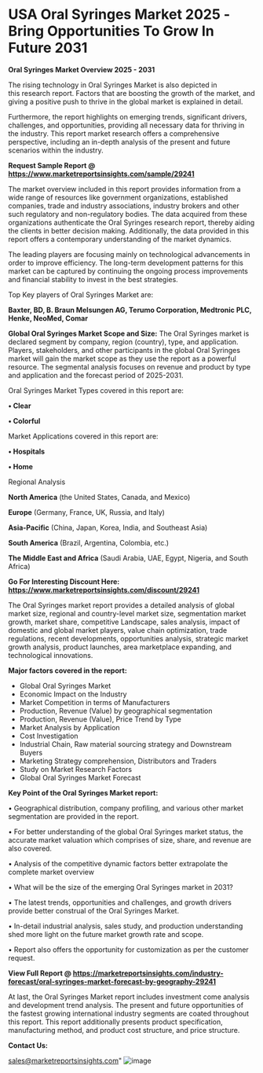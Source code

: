# USA Oral Syringes Market 2025 -Bring Opportunities To Grow In Future 2031

<Strong> Oral Syringes Market Overview 2025 - 2031</strong>

The rising technology in Oral Syringes Market is also depicted in this research report. Factors that are boosting the growth of the market, and giving a positive push to thrive in the global market is explained in detail.

Furthermore, the report highlights on emerging trends, significant drivers, challenges, and opportunities, providing all necessary data for thriving in the industry. This report market research offers a comprehensive perspective, including an in-depth analysis of the present and future scenarios within the industry.

<strong>Request Sample Report @ <a href=https://www.marketreportsinsights.com/sample/29241>https://www.marketreportsinsights.com/sample/29241</a></strong>

The market overview included in this report provides information from a wide range of resources like government organizations, established companies, trade and industry associations, industry brokers and other such regulatory and non-regulatory bodies. The data acquired from these organizations authenticate the Oral Syringes research report, thereby aiding the clients in better decision making. Additionally, the data provided in this report offers a contemporary understanding of the market dynamics.

The leading players are focusing mainly on technological advancements in order to improve efficiency. The long-term development patterns for this market can be captured by continuing the ongoing process improvements and financial stability to invest in the best strategies.

Top Key players of Oral Syringes Market are:

<strong>Baxter, BD, B. Braun Melsungen AG, Terumo Corporation, Medtronic PLC, Henke, NeoMed, Comar</strong>

<strong><b>Global Oral Syringes Market Scope and Size:</b></strong>
The Oral Syringes market is declared segment by company, region (country), type, and application. Players, stakeholders, and other participants in the global Oral Syringes market will gain the market scope as they use the report as a powerful resource. The segmental analysis focuses on revenue and product by type and application and the forecast period of 2025-2031.

Oral Syringes Market Types covered in this report are:

<strong>• Clear

• Colorful</strong>

Market Applications covered in this report are:

<strong>• Hospitals

• Home</strong> 

Regional Analysis

<strong>North America</strong> (the United States, Canada, and Mexico)

<strong>Europe</strong> (Germany, France, UK, Russia, and Italy)

<strong>Asia-Pacific</strong> (China, Japan, Korea, India, and Southeast Asia)

<strong>South America</strong> (Brazil, Argentina, Colombia, etc.)

<strong>The Middle East and Africa</strong> (Saudi Arabia, UAE, Egypt, Nigeria, and South Africa)

<strong>Go For Interesting Discount Here: <a href=https://www.marketreportsinsights.com/discount/29241>https://www.marketreportsinsights.com/discount/29241</a></strong>

The Oral Syringes market report provides a detailed analysis of global market size, regional and country-level market size, segmentation market growth, market share, competitive Landscape, sales analysis, impact of domestic and global market players, value chain optimization, trade regulations, recent developments, opportunities analysis, strategic market growth analysis, product launches, area marketplace expanding, and technological innovations.

<strong><b>Major factors covered in the report:</b></strong>
<ul>
  <li>Global Oral Syringes Market </li>
  <li>Economic Impact on the Industry</li>
  <li>Market Competition in terms of Manufacturers</li>
  <li>Production, Revenue (Value) by geographical segmentation</li>
  <li>Production, Revenue (Value), Price Trend by Type</li>
  <li>Market Analysis by Application</li>
  <li>Cost Investigation</li>
  <li>Industrial Chain, Raw material sourcing strategy and Downstream Buyers</li>
  <li>Marketing Strategy comprehension, Distributors and Traders</li>
  <li>Study on Market Research Factors</li>
  <li>Global Oral Syringes Market Forecast</li>
</ul>

<strong><b>Key Point of the Oral Syringes Market report:</b></strong>

• Geographical distribution, company profiling, and various other market segmentation are provided in the report.

• For better understanding of the global Oral Syringes market status, the accurate market valuation which comprises of size, share, and revenue are also covered.

• Analysis of the competitive dynamic factors better extrapolate the complete market overview

• What will be the size of the emerging Oral Syringes market in 2031?

• The latest trends, opportunities and challenges, and growth drivers provide better construal of the Oral Syringes Market.

• In-detail industrial analysis, sales study, and production understanding shed more light on the future market growth rate and scope.

• Report also offers the opportunity for customization as per the customer request.

<strong><b>View Full Report @ <a href=https://marketreportsinsights.com/industry-forecast/oral-syringes-market-forecast-by-geography-29241>https://marketreportsinsights.com/industry-forecast/oral-syringes-market-forecast-by-geography-29241</a></b></strong>


At last, the Oral Syringes Market report includes investment come analysis and development trend analysis. The present and future opportunities of the fastest growing international industry segments are coated throughout this report. This report additionally presents product specification, manufacturing method, and product cost structure, and price structure.

<strong>Contact Us:</strong>

sales@marketreportsinsights.com"
![image](https://github.com/user-attachments/assets/d1793e7c-3d2d-4d7b-8a63-14de5d7f2553)

